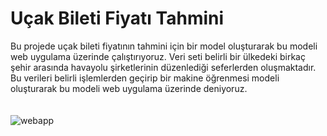 # Uçak Bileti Fiyatı Tahmini

Bu projede uçak bileti fiyatının tahmini için bir model oluşturarak bu modeli web uygulama üzerinde çalıştırıyoruz. Veri seti belirli bir ülkedeki birkaç şehir arasında havayolu şirketlerinin düzenlediği seferlerden oluşmaktadır. Bu verileri belirli işlemlerden geçirip bir makine öğrenmesi modeli oluşturarak bu modeli web uygulama üzerinde deniyoruz.  
<br>
<br>
![webapp](https://user-images.githubusercontent.com/73762823/212496908-9e19e848-d93a-4311-b576-f885e781c649.png)
